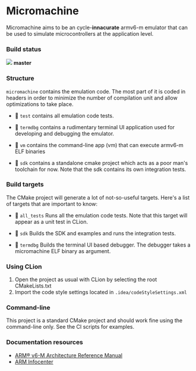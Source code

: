 # Micromachine

Micromachine aims to be an cycle-**innacurate** armv6-m emulator that can be used to simulate
microcontrollers at the application level.


### Build status

![](https://github.com/flavioroth/micromachine/workflows/MicroMachine%20CI/badge.svg?branch=master) **master**


### Structure

`micromachine` contains the emulation code. The most part of it is coded in headers
 in order to minimize the number of compilation unit and allow optimizations to take place.

* :file_folder: `test` contains all emulation code tests.

* :file_folder: `termdbg` contains a rudimentary terminal UI application used for
developing and debugging the emulator.

* :file_folder: `vm` contains the command-line app (vm) that can execute armv6-m ELF binaries

* :file_folder: `sdk` contains a standalone cmake project which acts as a poor man's
toolchain for now. Note that the sdk contains its own integration tests.

### Build targets

The CMake project will generate a lot of not-so-useful targets. Here's a list of targets that are important to know:

* :hammer: `all_tests` Runs all the emulation code tests. Note that this target will appear as a unit test in CLion.

* :hammer: `sdk` Builds the SDK and examples and runs the integration tests.

* :hammer: `termdbg` Builds the terminal UI based debugger. The debugger takes a micromachine ELF binary as argument.


### Using CLion

1) Open the project as usual with CLion by selecting the root CMakeLists.txt
1) Import the code style settings located in `.idea/codeStyleSettings.xml`

### Command-line

This project is a standard CMake project and should work fine using the command-line only.
See the CI scripts for examples.


### Documentation resources

* [ARM® v6-M Architecture Reference Manual](https://static.docs.arm.com/ddi0419/d/DDI0419D_armv6m_arm.pdf)
* [ARM Infocenter](http://infocenter.arm.com/help/index.jsp)





